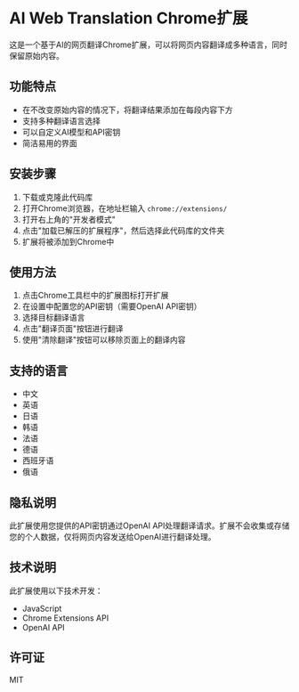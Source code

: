 # AI Web Translation Chrome扩展

这是一个基于AI的网页翻译Chrome扩展，可以将网页内容翻译成多种语言，同时保留原始内容。

## 功能特点

- 在不改变原始内容的情况下，将翻译结果添加在每段内容下方
- 支持多种翻译语言选择
- 可以自定义AI模型和API密钥
- 简洁易用的界面

## 安装步骤

1. 下载或克隆此代码库
2. 打开Chrome浏览器，在地址栏输入 `chrome://extensions/`
3. 打开右上角的"开发者模式"
4. 点击"加载已解压的扩展程序"，然后选择此代码库的文件夹
5. 扩展将被添加到Chrome中

## 使用方法

1. 点击Chrome工具栏中的扩展图标打开扩展
2. 在设置中配置您的API密钥（需要OpenAI API密钥）
3. 选择目标翻译语言
4. 点击"翻译页面"按钮进行翻译
5. 使用"清除翻译"按钮可以移除页面上的翻译内容

## 支持的语言

- 中文
- 英语
- 日语
- 韩语
- 法语
- 德语
- 西班牙语
- 俄语

## 隐私说明

此扩展使用您提供的API密钥通过OpenAI API处理翻译请求。扩展不会收集或存储您的个人数据，仅将网页内容发送给OpenAI进行翻译处理。

## 技术说明

此扩展使用以下技术开发：
- JavaScript
- Chrome Extensions API
- OpenAI API

## 许可证

MIT 